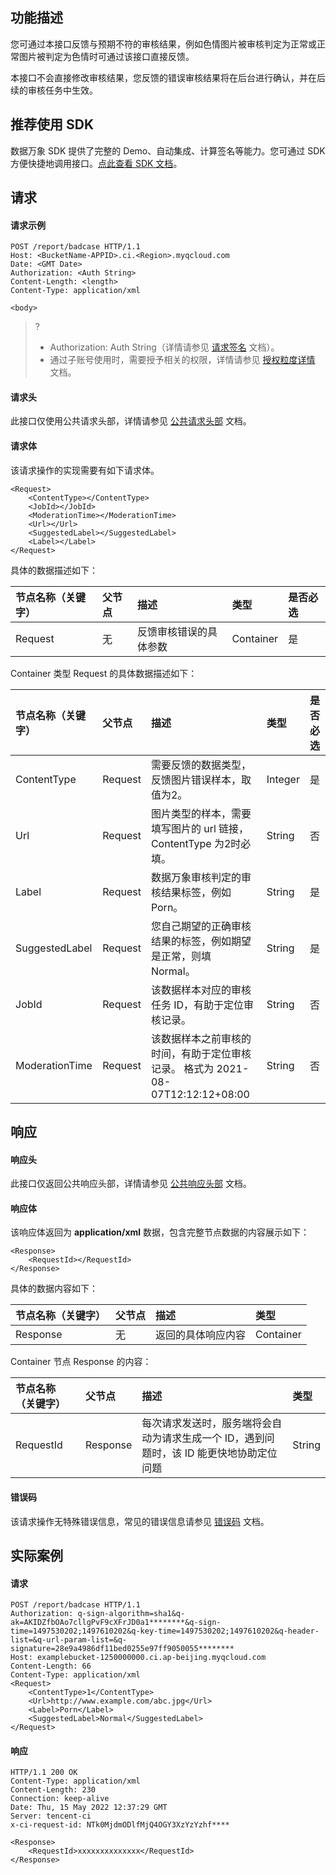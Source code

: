 ## 功能描述

您可通过本接口反馈与预期不符的审核结果，例如色情图片被审核判定为正常或正常图片被判定为色情时可通过该接口直接反馈。

本接口不会直接修改审核结果，您反馈的错误审核结果将在后台进行确认，并在后续的审核任务中生效。

## 推荐使用 SDK

数据万象 SDK 提供了完整的 Demo、自动集成、计算签名等能力。您可通过 SDK 方便快捷地调用接口。[点此查看 SDK 文档](https://intl.cloud.tencent.com/document/product/1045/45578)。


## 请求

#### 请求示例

```
POST /report/badcase HTTP/1.1
Host: <BucketName-APPID>.ci.<Region>.myqcloud.com
Date: <GMT Date>
Authorization: <Auth String>
Content-Length: <length>
Content-Type: application/xml

<body>
```

>? 
> - Authorization: Auth String（详情请参见 [请求签名](https://intl.cloud.tencent.com/document/product/436/7778) 文档）。
> - 通过子账号使用时，需要授予相关的权限，详情请参见 [授权粒度详情](https://intl.cloud.tencent.com/document/product/1045/49896) 文档。
> 

#### 请求头

此接口仅使用公共请求头部，详情请参见 [公共请求头部](https://intl.cloud.tencent.com/document/product/1045/43609) 文档。

#### 请求体

该请求操作的实现需要有如下请求体。

```
<Request>
    <ContentType></ContentType>
    <JobId></JobId>
    <ModerationTime></ModerationTime>
    <Url></Url>
    <SuggestedLabel></SuggestedLabel>
    <Label></Label>
</Request>
```

具体的数据描述如下：

| 节点名称（关键字） | 父节点 | 描述                   | 类型      | 是否必选 |
| :----------------- | :----- | :--------------------- | :-------- | :------- |
| Request            | 无     | 反馈审核错误的具体参数 | Container | 是       |

Container 类型 Request 的具体数据描述如下：

| 节点名称（关键字） | 父节点  | 描述                                                         | 类型    | 是否必选 |
| :----------------- | :------ | :----------------------------------------------------------- | :------ | :------- |
| ContentType        | Request | 需要反馈的数据类型，反馈图片错误样本，取值为2。            | Integer | 是       |
| Url                | Request | 图片类型的样本，需要填写图片的 url 链接，ContentType 为2时必填。 | String  | 否       |
| Label              | Request | 数据万象审核判定的审核结果标签，例如 Porn。                   | String  | 是       |
| SuggestedLabel     | Request | 您自己期望的正确审核结果的标签，例如期望是正常，则填 Normal。   | String  | 是       |
| JobId              | Request | 该数据样本对应的审核任务 ID，有助于定位审核记录。             | String  | 否       |
| ModerationTime     | Request | 该数据样本之前审核的时间，有助于定位审核记录。 格式为 2021-08-07T12:12:12+08:00 | String  | 否       |

## 响应

#### 响应头

此接口仅返回公共响应头部，详情请参见 [公共响应头部](https://intl.cloud.tencent.com/document/product/1045/43610) 文档。

#### 响应体

该响应体返回为 **application/xml** 数据，包含完整节点数据的内容展示如下：

```
<Response>
    <RequestId></RequestId>
</Response>
```

具体的数据内容如下：

| 节点名称（关键字） | 父节点 | 描述               | 类型      |
| :----------------- | :----- | :----------------- | :-------- |
| Response           | 无     | 返回的具体响应内容 | Container |

Container 节点 Response 的内容：

| 节点名称（关键字） | 父节点   | 描述                                                         | 类型   |
| :----------------- | :------- | :----------------------------------------------------------- | :----- |
| RequestId          | Response | 每次请求发送时，服务端将会自动为请求生成一个 ID，遇到问题时，该 ID 能更快地协助定位问题 | String |

#### 错误码

该请求操作无特殊错误信息，常见的错误信息请参见 [错误码](https://intl.cloud.tencent.com/document/product/1045/33700) 文档。

## 实际案例

#### 请求

```plaintext
POST /report/badcase HTTP/1.1
Authorization: q-sign-algorithm=sha1&q-ak=AKIDZfbOAo7cllgPvF9cXFrJD0a1********&q-sign-time=1497530202;1497610202&q-key-time=1497530202;1497610202&q-header-list=&q-url-param-list=&q-signature=28e9a4986df11bed0255e97ff9050055********
Host: examplebucket-1250000000.ci.ap-beijing.myqcloud.com
Content-Length: 66
Content-Type: application/xml
<Request>
    <ContentType>1</ContentType>
    <Url>http://www.example.com/abc.jpg</Url>
    <Label>Porn</Label>
    <SuggestedLabel>Normal</SuggestedLabel>
</Request>
```

#### 响应

```plaintext
HTTP/1.1 200 OK
Content-Type: application/xml
Content-Length: 230
Connection: keep-alive
Date: Thu, 15 May 2022 12:37:29 GMT
Server: tencent-ci
x-ci-request-id: NTk0MjdmODlfMjQ4OGY3XzYzYzhf****

<Response>
    <RequestId>xxxxxxxxxxxxxx</RequestId>
</Response>
```
